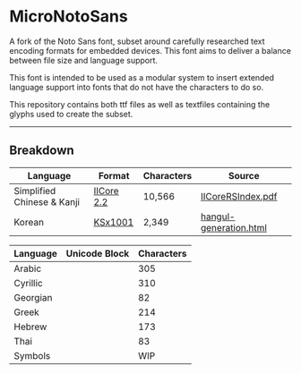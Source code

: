 # MicroNotoSans

A fork of the Noto Sans font, subset around carefully researched text encoding formats for embedded devices. This font aims to deliver a balance between file size and language support.

This font is intended to be used as a modular system to insert extended language support into fonts that do not have the characters to do so.

This repository contains both ttf files as well as textfiles containing the glyphs used to create the subset.

---

## Breakdown


|Language|Format|Characters|Source|
|---------------|---------------|---------------|---------------|
|Simplified Chinese & Kanji|[IICore 2.2](https://en.wikipedia.org/wiki/International_Ideographs_Core)|10,566|[IICoreRSIndex.pdf](https://www.unicode.org/versions/IICoreRSIndex.pdf)|
|Korean|[KSx1001](https://en.wikipedia.org/wiki/KS_X_1001)|2,349|[hangul-generation.html](https://www.unifoundry.com/hangul/hangul-generation.html)|

|Language|Unicode Block|Characters|
|--------------------|--------------------|--------------------|
|Arabic|                    |305|
|Cyrillic|                    |310|
|Georgian|                    |82|
|Greek|                    |214|
|Hebrew||173|
|Thai||83|
|Symbols||WIP|


